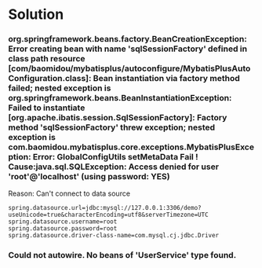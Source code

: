 # Solution

### org.springframework.beans.factory.BeanCreationException: Error creating bean with name 'sqlSessionFactory' defined in class path resource [com/baomidou/mybatisplus/autoconfigure/MybatisPlusAutoConfiguration.class]: Bean instantiation via factory method failed; nested exception is org.springframework.beans.BeanInstantiationException: Failed to instantiate [org.apache.ibatis.session.SqlSessionFactory]: Factory method 'sqlSessionFactory' threw exception; nested exception is com.baomidou.mybatisplus.core.exceptions.MybatisPlusException: Error: GlobalConfigUtils setMetaData Fail !  Cause:java.sql.SQLException: Access denied for user 'root'@'localhost' (using password: YES)

Reason: Can't connect to data source
``` 
spring.datasource.url=jdbc:mysql://127.0.0.1:3306/demo?useUnicode=true&characterEncoding=utf8&serverTimezone=UTC
spring.datasource.username=root
spring.datasource.password=root
spring.datasource.driver-class-name=com.mysql.cj.jdbc.Driver
```

### Could not autowire. No beans of 'UserService' type found. 

